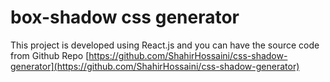 # box-shadow css generator

This project is developed using React.js and you can have the source code from Github Repo [https://github.com/ShahirHossaini/css-shadow-generator](https://github.com/ShahirHossaini/css-shadow-generator)
